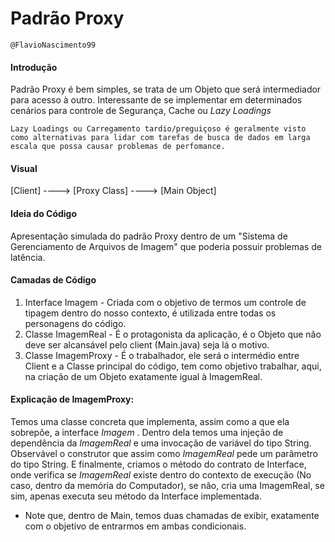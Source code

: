 # Padrão Proxy
`@FlavioNascimento99`

#### Introdução
Padrão Proxy é bem simples, se trata de um Objeto que será intermediador para acesso à outro. Interessante de se implementar em determinados cenários para controle de Segurança, Cache ou _Lazy Loadings_

```
Lazy Loadings ou Carregamento tardio/preguiçoso é geralmente visto como alternativas para lidar com tarefas de busca de dados em larga escala que possa causar problemas de perfomance.
```
#### Visual	
[Client] ----> [Proxy Class] ----> [Main Object]


#### Ideia do Código
Apresentação simulada do padrão Proxy dentro de um "Sistema de Gerenciamento de Arquivos de Imagem" que poderia possuir problemas de latência.

#### Camadas de Código
1. Interface Imagem 	- Criada com o objetivo de termos um controle de tipagem dentro do nosso contexto, é utilizada entre todas os personagens do código.
2. Classe ImagemReal	- É o protagonista da aplicação, é o Objeto que não deve ser alcansável pelo client (Main.java) seja lá o motivo.
3. Classe ImagemProxy	- É o trabalhador, ele será o intermédio entre Client e a Classe principal do código, tem como objetivo trabalhar, aqui, na criação de um Objeto exatamente igual à ImagemReal.

#### Explicação de ImagemProxy:
Temos uma classe concreta que implementa, assim como a que ela sobrepõe, a interface _Imagem_ . Dentro dela temos uma injeção de dependência da _ImagemReal_ e uma invocação de variável do tipo String. Observável o construtor que assim como _ImagemReal_ pede um parâmetro do tipo String. E finalmente, criamos o método do contrato de Interface, onde verifica se _ImagemReal_ existe dentro do contexto de execução (No caso, dentro da memória do Computador), se não, cria uma ImagemReal, se sim, apenas executa seu método da Interface implementada.

- Note que, dentro de Main, temos duas chamadas de exibir, exatamente com o objetivo de entrarmos em ambas condicionais.